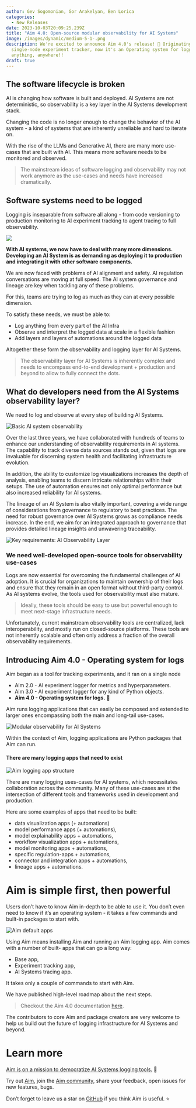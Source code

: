 ```yaml
---
author: Gev Sogomonian, Gor Arakelyan, Ben Lorica
categories:
  - New Releases
date: 2023-10-03T20:09:25.239Z
title: "Aim 4.0: Open-source modular observability for AI Systems"
image: /images/dynamic/medium-5-1-.png
description: We're excited to announce Aim 4.0's release! 🚀 Originating as a
  single-node experiment tracker, now it's an Operating system for logging
  anything, anywhere!!
draft: true
---
```

## The software lifecycle is broken

AI is changing how software is built and deployed. AI Systems are not deterministic, so observability is a key layer in the AI Systems development stack.

Changing the code is no longer enough to change the behavior of the AI system - a kind of systems that are inherently unreliable and hard to iterate on.

With the rise of the LLMs and Generative AI, there are many more use-cases that are built with AI. This means more software needs to be monitored and observed.

> The mainstream ideas of software logging and observability may not work anymore as the use-cases and needs have increased dramatically.

## Software systems need to be logged

Logging is inseparable from software all along - from code versioning to production monitoring to AI experiment tracking to agent tracing to full observability.

![](/images/dynamic/1111-1.png)

**With AI systems, we now have to deal with many more dimensions. Developing an AI System is as demanding as deploying it to production and integrating it with other software components.**

We are now faced with problems of AI alignment and safety. AI regulation conversations are moving at full speed. The AI system governance and lineage are key when tackling any of these problems.

For this, teams are trying to log as much as they can at every possible dimension.

To satisfy these needs, we must be able to:

* Log anything from every part of the AI Infra
* Observe and interpret the logged data at scale in a flexible fashion
* Add layers and layers of automations around the logged data

Altogether these form the observability and logging layer for AI Systems.

> The observability layer for AI Systems is inherently complex and needs to encompass end-to-end development + production and beyond to allow to fully connect the dots.

## What do developers need from the AI Systems observability layer?

We need to log and observe at every step of building AI Systems.

![Basic AI system observability](/images/dynamic/222-1.png "Basic AI system observability")

Over the last three years, we have collaborated with hundreds of teams to enhance our understanding of observability requirements in AI systems. The capability to track diverse data sources stands out, given that logs are invaluable for discerning system health and facilitating infrastructure evolution.

In addition, the ability to customize log visualizations increases the depth of analysis, enabling teams to discern intricate relationships within their setups. The use of automation ensures not only optimal performance but also increased reliability for AI systems.

The lineage of an AI System is also vitally important, covering a wide range of considerations from governance to regulatory to best practices. The need for robust governance over AI Systems grows as compliance needs increase. In the end, we aim for an integrated approach to governance that provides detailed lineage insights and unwavering traceability.

![Key requirements: AI Observability Layer](/images/dynamic/444-1.png "Key requirements: AI Observability Layer")

### We need well-developed open-source tools for observability use-cases

Logs are now essential for overcoming the fundamental challenges of AI adoption. It is crucial for organizations to maintain ownership of their logs and ensure that they remain in an open format without third-party control. As AI systems evolve, the tools used for observability must also mature.

> Ideally, these tools should be easy to use but powerful enough to meet next-stage infrastructure needs.

Unfortunately, current mainstream observability tools are centralized, lack interoperability, and mostly run on closed-source platforms. These tools are not inherently scalable and often only address a fraction of the overall observability requirements.

## Introducing Aim 4.0 - Operating system for logs

Aim began as a tool for tracking experiments, and it ran on a single node

* Aim 2.0 - AI experiment logger for metrics and hyperparameters.
* Aim 3.0 - AI experiment logger for any kind of Python objects.
* **Aim 4.0 - Operating system for logs.** 💫

Aim runs logging applications that can easily be composed and extended to larger ones encompassing both the main and long-tail use-cases.

![Modular observability for AI Systems](/images/dynamic/333-1.png "Modular observability for AI Systems")

Within the context of Aim, logging applications are Python packages that Aim can run.

#### There are many logging apps that need to exist

![Aim logging app structure](/images/dynamic/555-1.png "Aim logging app structure")

There are many logging uses-cases for AI systems, which necessitates collaboration across the community. Many of these use-cases are at the intersection of different tools and frameworks used in development and production.

Here are some examples of apps that need to be built:

* data visualization apps (+ automations)
* model performance apps (+ automations),
* model explainability apps + automations,
* workflow visualization apps + automations,
* model monitoring apps + automations,
* specific regulation-apps + automations,
* connector and integration apps + automations,
* lineage apps + automations.

# Aim is simple first, then powerful



Users don’t have to know Aim in-depth to be able to use it. You don’t even need to know if it’s an operating system - it takes a few commands and built-in packages to start with.

![Aim default apps](/images/dynamic/666-1-.png "Aim default apps")

Using Aim means installing Aim and running an Aim logging app. Aim comes with a number of built- apps that can go a long way:

* Base app,
* Experiment tracking app,
* AI Systems tracing app.

It takes only a couple of commands to start with Aim.

We have published high-level roadmap about the next steps. 

> Checkout the Aim 4.0 documentation [here](https://aimstack.readthedocs.io/en/latest/).

The contributors to core Aim and package creators are very welcome to help us build out the future of logging infrastructure for AI Systems and beyond.

# **Learn more**



[Aim is on a mission to democratize AI Systems logging tools.](https://aimstack.readthedocs.io/en/latest/overview.html) 🙌

Try out [Aim](https://github.com/aimhubio/aim), join the [Aim community](https://community.aimstack.io/), share your feedback, open issues for new features, bugs.

Don’t forget to leave us a star on [GitHub](https://github.com/aimhubio/aim) if you think Aim is useful. ⭐️
